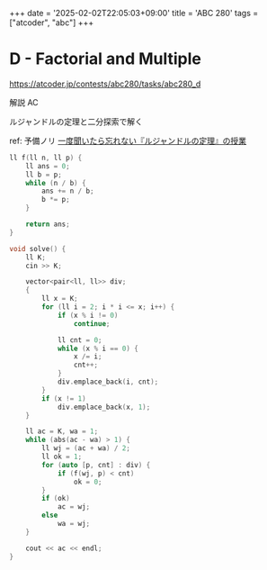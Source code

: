 +++
date = '2025-02-02T22:05:03+09:00'
title = 'ABC 280'
tags = ["atcoder", "abc"]
+++

# D - Factorial and Multiple

https://atcoder.jp/contests/abc280/tasks/abc280_d

解説 AC

ルジャンドルの定理と二分探索で解く

ref: 予備ノリ [ 一度聞いたら忘れない『ルジャンドルの定理』の授業 ](https://youtu.be/D2MZNyASS6g?si=UPxH-x3a0kFtneyJ)

```cpp
ll f(ll n, ll p) {
    ll ans = 0;
    ll b = p;
    while (n / b) {
        ans += n / b;
        b *= p;
    }

    return ans;
}

void solve() {
    ll K;
    cin >> K;

    vector<pair<ll, ll>> div;
    {
        ll x = K;
        for (ll i = 2; i * i <= x; i++) {
            if (x % i != 0)
                continue;

            ll cnt = 0;
            while (x % i == 0) {
                x /= i;
                cnt++;
            }
            div.emplace_back(i, cnt);
        }
        if (x != 1)
            div.emplace_back(x, 1);
    }

    ll ac = K, wa = 1;
    while (abs(ac - wa) > 1) {
        ll wj = (ac + wa) / 2;
        ll ok = 1;
        for (auto [p, cnt] : div) {
            if (f(wj, p) < cnt)
                ok = 0;
        }
        if (ok)
            ac = wj;
        else
            wa = wj;
    }

    cout << ac << endl;
}
```
